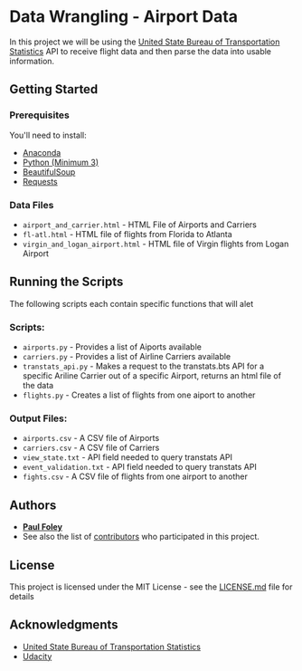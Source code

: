 # Data Wrangling - Airport Data

In this project we will be using the [United State Bureau of Transportation Statistics](https://www.transtats.bts.gov/) API to receive flight data and then parse the data into usable information.

## Getting Started

### Prerequisites

You'll need to install:

* [Anaconda](https://www.continuum.io/downloads)
* [Python (Minimum 3)](https://www.continuum.io/blog/developer-blog/python-3-support-anaconda)
* [BeautifulSoup](https://anaconda.org/anaconda/beautiful-soup)
* [Requests](https://anaconda.org/anaconda/requests)

### Data Files

* `airport_and_carrier.html` - HTML File of Airports and Carriers
* `fl-atl.html` - HTML file of flights from Florida to Atlanta
* `virgin_and_logan_airport.html` - HTML file of Virgin flights from Logan Airport


## Running the Scripts
The following scripts each contain specific functions that will alet

### Scripts:

* `airports.py` - Provides a list of Aiports available
* `carriers.py` - Provides a list of Airline Carriers available
* `transtats_api.py` - Makes a request to the transtats.bts API for a specific Ariline Carrier out of a specific Airport, returns an html file of the data
* `flights.py` - Creates a list of flights from one aiport to another


### Output Files:

* `airports.csv` - A CSV file of Airports
* `carriers.csv` - A CSV file of Carriers
* `view_state.txt` - API field needed to query transtats API
* `event_validation.txt` - API field needed to query transtats API
* `fights.csv` - A CSV file of flights from one airport to another


## Authors

* [**Paul Foley**](https://github.com/paulfoley)
* See also the list of [contributors](https://github.com/paulfoley/data-analyst/tree/master/Airport_Data-Wrangle) who participated in this project.

## License

This project is licensed under the MIT License - see the [LICENSE.md](LICENSE.md) file for details

## Acknowledgments

* [United State Bureau of Transportation Statistics](https://www.transtats.bts.gov/)
* [Udacity](https://www.udacity.com/)
